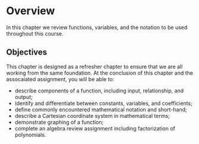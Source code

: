 # Overview
In this chapter we review functions, variables, and the notation to be used throughout this course.  

## Objectives
This chapter is designed as a refresher chapter to ensure that we are all working from the same foundation.  At the conclusion of this chapter and the assocaiated assignment, you will be able to:

* describe components of a function, including input, relationship, and output;
* identify and differentiate between constants, variables, and coefficients;
* define commonly encountered mathematical notation and short-hand;
* describe a Cartesian coordinate system in mathematical terms;
* demonstrate graphing of a function;
* complete an algebra review assignment including factorization of polynomials.